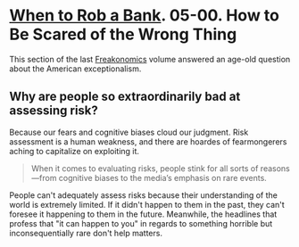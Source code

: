 # [When to Rob a Bank]. 05-00. How to Be Scared of the Wrong Thing

This section of the last [Freakonomics] volume answered an age-old question about the American exceptionalism.

[Freakonomics]: ../../../series/freakonomics.md
[When to Rob a Bank]: https://www.google.com/books/edition/When_to_Rob_a_Bank/2lidBAAAQBAJ

## Why are people so extraordinarily bad at assessing risk?

Because our fears and cognitive biases cloud our judgment. Risk assessment is a human weakness, and there are hoardes of fearmongerers aching to capitalize on exploiting it.

> When it comes to evaluating risks, people stink for all sorts of reasons—from cognitive biases to the media’s emphasis on rare events.

People can't adequately assess risks because their understanding of the world is extremely limited. If it didn't happen to them in the past, they can't foresee it happening to them in the future. Meanwhile, the headlines that profess that "it can happen to you" in regards to something horrible but inconsequentially rare don't help matters.
